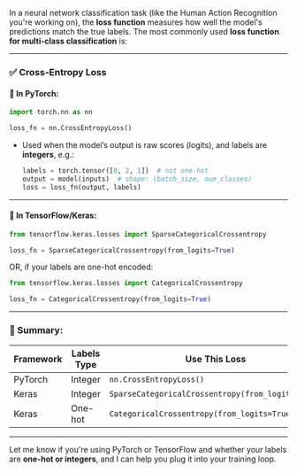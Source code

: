 In a neural network classification task (like the Human Action Recognition you're working on), the **loss function** measures how well the model's predictions match the true labels. The most commonly used **loss function for multi-class classification** is:

---

### ✅ **Cross-Entropy Loss**

#### 🔹 In PyTorch:

```python
import torch.nn as nn

loss_fn = nn.CrossEntropyLoss()
```

* Used when the model’s output is raw scores (logits), and labels are **integers**, e.g.:

  ```python
  labels = torch.tensor([0, 2, 1])  # not one-hot
  output = model(inputs)  # shape: (batch_size, num_classes)
  loss = loss_fn(output, labels)
  ```

---

#### 🔹 In TensorFlow/Keras:

```python
from tensorflow.keras.losses import SparseCategoricalCrossentropy

loss_fn = SparseCategoricalCrossentropy(from_logits=True)
```

OR, if your labels are one-hot encoded:

```python
from tensorflow.keras.losses import CategoricalCrossentropy

loss_fn = CategoricalCrossentropy(from_logits=True)
```

---

### 🎯 Summary:

| Framework | Labels Type | Use This Loss                                     |
| --------- | ----------- | ------------------------------------------------- |
| PyTorch   | Integer     | `nn.CrossEntropyLoss()`                           |
| Keras     | Integer     | `SparseCategoricalCrossentropy(from_logits=True)` |
| Keras     | One-hot     | `CategoricalCrossentropy(from_logits=True)`       |

---

Let me know if you're using PyTorch or TensorFlow and whether your labels are **one-hot or integers**, and I can help you plug it into your training loop.

